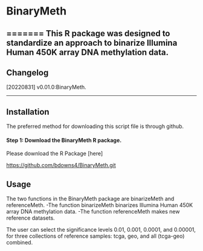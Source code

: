 # BinaryMeth

=======
This R package was designed to standardize an approach to binarize Illumina Human 450K array DNA methylation data.
---

## Changelog
[20220831] v0.01.0:BinaryMeth.

---

## Installation

The preferred method for downloading this script file is through github.


#### Step 1: Download the BinaryMeth R package.

Please download the R Package [here] 

https://github.com/bdowns4/BinaryMeth.git

## Usage

The two functions in the BinaryMeth package are binarizeMeth and referenceMeth.
-The function binarizeMeth binarizes Illumina Human 450K array DNA methylation data.
-The function referenceMeth makes new reference datasets.

The user can select the significance levels 0.01, 0.001, 0.0001, and 0.00001, for three collections of reference samples: tcga, geo, and all (tcga-geo) combined.
